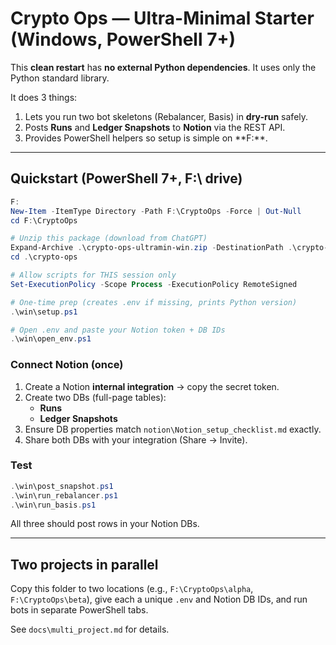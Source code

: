 # Crypto Ops — Ultra-Minimal Starter (Windows, PowerShell 7+)

This **clean restart** has **no external Python dependencies**. It uses only the Python standard library.

It does 3 things:
1) Lets you run two bot skeletons (Rebalancer, Basis) in **dry-run** safely.
2) Posts **Runs** and **Ledger Snapshots** to **Notion** via the REST API.
3) Provides PowerShell helpers so setup is simple on **F:\**.

---

## Quickstart (PowerShell 7+, F:\ drive)

```powershell
F:
New-Item -ItemType Directory -Path F:\CryptoOps -Force | Out-Null
cd F:\CryptoOps

# Unzip this package (download from ChatGPT)
Expand-Archive .\crypto-ops-ultramin-win.zip -DestinationPath .\crypto-ops -Force
cd .\crypto-ops

# Allow scripts for THIS session only
Set-ExecutionPolicy -Scope Process -ExecutionPolicy RemoteSigned

# One-time prep (creates .env if missing, prints Python version)
.\win\setup.ps1

# Open .env and paste your Notion token + DB IDs
.\win\open_env.ps1
```

### Connect Notion (once)
1) Create a Notion **internal integration** → copy the secret token.
2) Create two DBs (full-page tables):
   - **Runs**
   - **Ledger Snapshots**
3) Ensure DB properties match `notion\Notion_setup_checklist.md` exactly.
4) Share both DBs with your integration (Share → Invite).

### Test
```powershell
.\win\post_snapshot.ps1
.\win\run_rebalancer.ps1
.\win\run_basis.ps1
```
All three should post rows in your Notion DBs.

---

## Two projects in parallel
Copy this folder to two locations (e.g., `F:\CryptoOps\alpha`, `F:\CryptoOps\beta`), give each a unique `.env` and Notion DB IDs, and run bots in separate PowerShell tabs.

See `docs\multi_project.md` for details.
